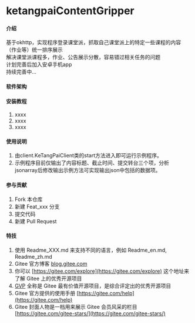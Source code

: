 # ketangpaiContentGripper

#### 介绍
基于okhttp，实现程序登录课堂派，抓取自己课堂派上的特定一些课程的内容（作业等）统一排序展示  
解决课堂派课程多，作业、公告展示分散，容易错过相关任务的问题  
计划完善后加入安卓手机app  
持续完善中...

#### 软件架构



#### 安装教程

1.  xxxx
2.  xxxx
3.  xxxx

#### 使用说明

1. 由client.KeTangPaiClient类的start方法进入即可运行示例程序。
2. 示例程序目前仅输出了内容标题、截止时间、提交转台三个项，分析jsonarray后修改输出示例方法可实现输出json中包括的数据项。

#### 参与贡献

1.  Fork 本仓库
2.  新建 Feat_xxx 分支
3.  提交代码
4.  新建 Pull Request


#### 特技

1.  使用 Readme\_XXX.md 来支持不同的语言，例如 Readme\_en.md, Readme\_zh.md
2.  Gitee 官方博客 [blog.gitee.com](https://blog.gitee.com)
3.  你可以 [https://gitee.com/explore](https://gitee.com/explore) 这个地址来了解 Gitee 上的优秀开源项目
4.  [GVP](https://gitee.com/gvp) 全称是 Gitee 最有价值开源项目，是综合评定出的优秀开源项目
5.  Gitee 官方提供的使用手册 [https://gitee.com/help](https://gitee.com/help)
6.  Gitee 封面人物是一档用来展示 Gitee 会员风采的栏目 [https://gitee.com/gitee-stars/](https://gitee.com/gitee-stars/)
